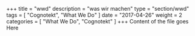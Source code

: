 +++
title = "wwd"
description = "was wir machen"
type = "section/wwd"
tags = [ "Cognotekt", "What We Do" ]
date = "2017-04-26"
weight = 2
categories = [
  "What We Do",
  "Cognotekt"
]
+++
Content of the file goes Here
